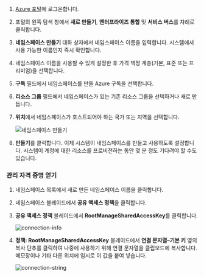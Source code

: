 1. [Azure 포털][]에 로그온합니다.

2. 포털의 왼쪽 탐색 창에서 **새로 만들기**, **엔터프라이즈 통합** 및 **서비스 버스**를 차례로 클릭합니다.

4. **네임스페이스 만들기** 대화 상자에서 네임스페이스 이름을 입력합니다. 시스템에서 사용 가능한 이름인지 즉시 확인합니다.

5. 네임스페이스 이름을 사용할 수 있게 설정한 후 가격 책정 계층(기본, 표준 또는 프리미엄)을 선택합니다.

7. **구독** 필드에서 네임스페이스를 만들 Azure 구독을 선택합니다.

9. **리소스 그룹** 필드에서 네임스페이스가 있는 기존 리소스 그룹을 선택하거나 새로 만듭니다.

8. **위치**에서 네임스페이스가 호스트되어야 하는 국가 또는 지역을 선택합니다.

	![네임스페이스 만들기][create-namespace]

6. **만들기**를 클릭합니다. 이제 시스템이 네임스페이스를 만들고 사용하도록 설정합니다. 시스템이 계정에 대한 리소스를 프로비전하는 동안 몇 분 정도 기다려야 할 수도 있습니다.
 
### 관리 자격 증명 얻기

1. 네임스페이스 목록에서 새로 만든 네임스페이스 이름을 클릭합니다.
 
3. 네임스페이스 블레이드에서 **공유 액세스 정책**을 클릭합니다.

4. **공유 액세스 정책** 블레이드에서 **RootManageSharedAccessKey**를 클릭합니다.

	![connection-info][connection-info]

5. **정책: RootManageSharedAccessKey** 블레이드에서 **연결 문자열–기본 키** 옆의 복사 단추를 클릭하여 나중에 사용하기 위해 연결 문자열을 클립보드에 복사합니다. 메모장이나 기타 다른 위치에 임시로 이 값을 붙여 넣습니다.

	![connection-string][connection-string]

<!--Image references-->

[create-namespace]: ./media/service-bus-create-namespace-portal/create-namespace.png
[connection-info]: ./media/service-bus-create-namespace-portal/connection-info.png
[connection-string]: ./media/service-bus-create-namespace-portal/connection-string.png

<!--Reference style links - using these makes the source content way more readable than using inline links-->
[Azure 포털]: https://portal.azure.com

<!---HONumber=AcomDC_0921_2016-->